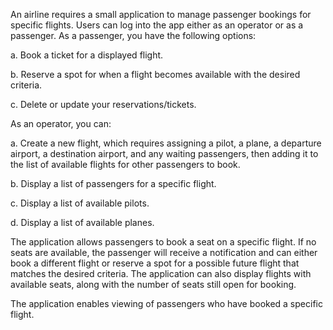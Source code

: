 An airline requires a small application to manage passenger bookings for specific flights. Users can log into the app either as an operator or as a passenger.
As a passenger, you have the following options: 
  
  a. Book a ticket for a displayed flight.
  
  b. Reserve a spot for when a flight becomes available with the desired criteria. 
  
  c. Delete or update your reservations/tickets.

As an operator, you can: 

  a. Create a new flight, which requires assigning a pilot, a plane, a departure airport, a destination airport, and any waiting passengers, then adding it to the list of available flights for other passengers to book. 
  
  b. Display a list of passengers for a specific flight.
  
  c. Display a list of available pilots. 
  
  d. Display a list of available planes.

The application allows passengers to book a seat on a specific flight. If no seats are available, the passenger will receive a notification and can either book a different flight or reserve a spot for a possible future flight that matches the desired criteria. The application can also display flights with available seats, along with the number of seats still open for booking.

The application enables viewing of passengers who have booked a specific flight.
